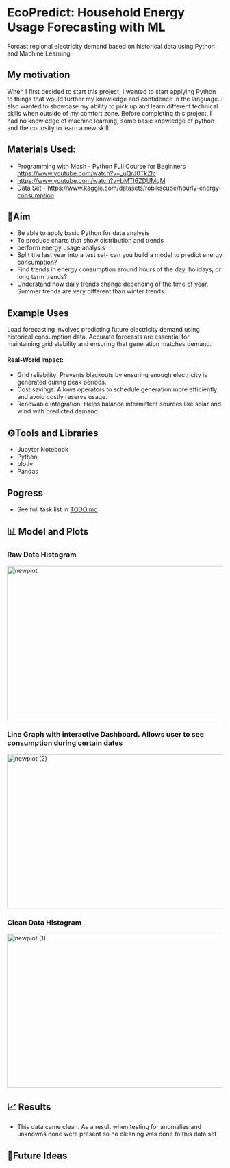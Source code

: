 # EcoPredict: Household Energy Usage Forecasting with ML
Forcast regional electricity demand based on historical data using Python and Machine Learning 

## My motivation
When I first decided to start this project, I wanted to start applying Python to things that would further my knowledge and confidence in the language. I also wanted to showcase my ability to pick up and learn different technical skills when outside of my comfort zone. Before completing this project, I had no knowledge of machine learning, some basic knowledge of python and  the curiosity to learn a new skill. 

## Materials Used: 
- Programming with Mosh - Python Full Course for Beginners https://www.youtube.com/watch?v=_uQrJ0TkZlc
- https://www.youtube.com/watch?v=bMTl6ZDUMqM
- Data Set - https://www.kaggle.com/datasets/robikscube/hourly-energy-consumption

## 🎯Aim
- Be able to apply basic Python for data analysis 
- To produce charts that show distribution and trends
- perform energy usage analysis
- Split the last year into a test set- can you build a model to predict energy consumption?
- Find trends in energy consumption around hours of the day, holidays, or long term trends?
- Understand how daily trends change depending of the time of year. Summer trends are very different than winter trends.

## Example Uses
Load forecasting involves predicting future electricity demand using historical consumption data. Accurate forecasts are essential for maintaining grid stability and ensuring that generation matches demand.

#### Real-World Impact:
- Grid reliability: Prevents blackouts by ensuring enough electricity is generated during peak periods.
- Cost savings: Allows operators to schedule generation more efficiently and avoid costly reserve usage.
- Renewable integration: Helps balance intermittent sources like solar and wind with predicted demand.

## ⚙️Tools and Libraries 
- Jupyter Notebook
- Python
- plotly
- Pandas 

## Pogress 
- See full task list in [TODO.md](TODO.md)
  
## 📊 Model and Plots
### Raw Data Histogram
<img width="1077" height="360" alt="newplot" src="https://github.com/user-attachments/assets/8ded613f-6ab2-4aed-b887-e4d6e1032d8d" />

### Line Graph with interactive Dashboard. Allows user to see consumption during certain dates 
<img width="1092" height="360" alt="newplot (2)" src="https://github.com/user-attachments/assets/1dd99697-c8fa-4e06-a1f2-b2e680d11a17" />


### Clean Data Histogram
<img width="1092" height="360" alt="newplot (1)" src="https://github.com/user-attachments/assets/511e2e73-5342-4ae5-9341-e4df93c6aa3d" />




## 📈 Results 
- This data came clean. As a result when testing for anomalies and unknowns none were present so no cleaning was done fo this data set

  
## 🧠Future Ideas 
